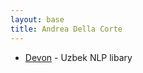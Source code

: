 ```yaml
---
layout: base
title: Andrea Della Corte
---
```


- [Devon](http://github.com/muminoff/devon) - Uzbek NLP libary
